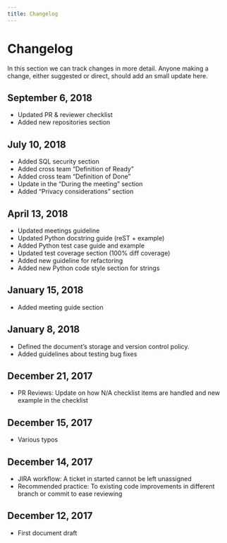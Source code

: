 ```yaml
---
title: Changelog
---
```


# Changelog

In this section we can track changes in more detail. Anyone making a change, either suggested or direct, should add an small update here.

## September 6, 2018

- Updated PR & reviewer checklist
- Added new repositories section

## July 10, 2018

- Added SQL security section
- Added cross team “Definition of Ready”
- Added cross team “Definition of Done”
- Update in the “During the meeting” section
- Added “Privacy considerations” section

## April 13, 2018

- Updated meetings guideline
- Updated Python docstring guide (reST + example)
- Added Python test case guide and example
- Updated test coverage section (100% diff coverage)
- Added new guideline for refactoring
- Added new Python code style section for strings

## January 15, 2018

- Added meeting guide section

## January 8, 2018

- Defined the document’s storage and version control policy.
- Added guidelines about testing bug fixes

## December 21, 2017

- PR Reviews: Update on how N/A checklist items are handled and new example in the checklist

## December 15, 2017

- Various typos

## December 14, 2017

- JIRA workflow: A ticket in started cannot be left unassigned
- Recommended practice: To existing code improvements in different branch or commit to ease reviewing

## December 12, 2017

- First document draft
